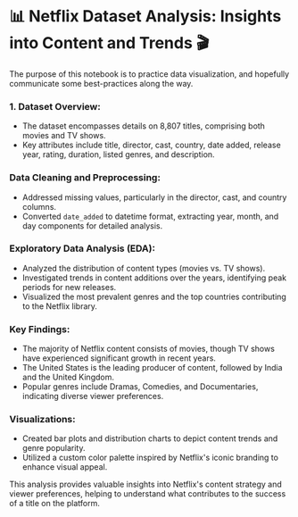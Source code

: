 # 📊 Netflix Dataset Analysis: Insights into Content and Trends 🎬
The purpose of this notebook is to practice data visualization, and hopefully communicate some best-practices along the way.

### 1. Dataset Overview:

- The dataset encompasses details on 8,807 titles, comprising both movies and TV shows.
- Key attributes include title, director, cast, country, date added, release year, rating, duration, listed genres, and description.

### Data Cleaning and Preprocessing:

- Addressed missing values, particularly in the director, cast, and country columns.
- Converted `date_added` to datetime format, extracting year, month, and day components for detailed analysis.

### Exploratory Data Analysis (EDA):

- Analyzed the distribution of content types (movies vs. TV shows).
- Investigated trends in content additions over the years, identifying peak periods for new releases.
- Visualized the most prevalent genres and the top countries contributing to the Netflix library.

### Key Findings:

- The majority of Netflix content consists of movies, though TV shows have experienced significant growth in recent years.
- The United States is the leading producer of content, followed by India and the United Kingdom.
- Popular genres include Dramas, Comedies, and Documentaries, indicating diverse viewer preferences.

### Visualizations:

- Created bar plots and distribution charts to depict content trends and genre popularity.
- Utilized a custom color palette inspired by Netflix's iconic branding to enhance visual appeal.

This analysis provides valuable insights into Netflix's content strategy and viewer preferences, helping to understand what contributes to the success of a title on the platform.
